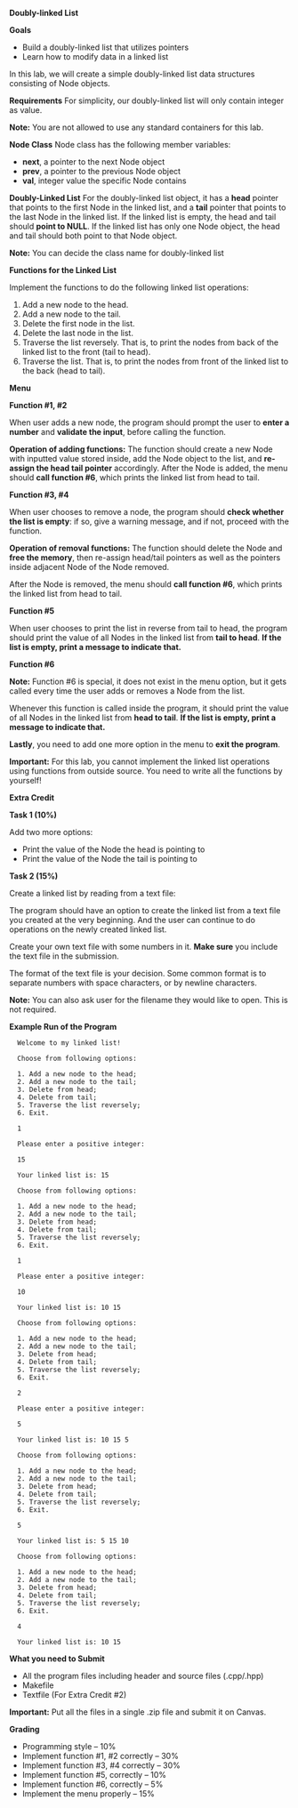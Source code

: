 **Doubly-linked List**

**Goals**
* Build a doubly-linked list that utilizes pointers
* Learn how to modify data in a linked list

In this lab, we will create a simple doubly-linked list data structures consisting of Node objects.

**Requirements**
For simplicity, our doubly-linked list will only contain integer as value.

**Note:** You are not allowed to use any standard containers for this lab.

**Node Class**
Node class has the following member variables:

* **next**, a pointer to the next Node object
* **prev**, a pointer to the previous Node object
* **val**, integer value the specific Node contains

**Doubly-Linked List**
For the doubly-linked list object, it has a **head** pointer that points to the first Node in the linked list, and a **tail** pointer that points to the last Node in the linked list. If the linked list is empty, the head and tail should **point to NULL**. If the linked list has only one Node object, the head and tail should both point to that Node object.

**Note:** You can decide the class name for doubly-linked list

**Functions for the Linked List**

Implement the functions to do the following linked list operations:

1. Add a new node to the head.
2. Add a new node to the tail.
3. Delete the first node in the list.
4. Delete the last node in the list.
5. Traverse the list reversely. That is, to print the nodes from back of the linked list to the front (tail to head).
7. Traverse the list. That is, to print the nodes from front of the linked list to the back (head to tail).

**Menu**

**Function #1, #2**

When user adds a new node, the program should prompt the user to  **enter a number** and **validate the input**, before calling the function.

**Operation of adding functions:** The function should create a new Node with inputted value stored inside, add the Node object to the list, and **re-assign the head tail pointer** accordingly. After the Node is added, the menu should **call function #6**, which prints the linked list from head to tail.

**Function #3, #4**

When user chooses to remove a node, the program should **check whether the list is empty**: if so, give a warning message, and if not, proceed with the function.

**Operation of removal functions:** The function should delete the Node and **free the memory**, then re-assign head/tail pointers as well as the pointers inside adjacent Node of the Node removed.

After the Node is removed, the menu should **call function #6**, which prints the linked list from head to tail.

**Function #5**

When user chooses to print the list in reverse from tail to head, the program should print the value of all Nodes in the linked list from **tail to head**. **If the list is empty, print a message to indicate that.**

**Function #6**

**Note:** Function #6 is special, it does not exist in the menu option, but it gets called every time the user adds or removes a Node from the list.

Whenever this function is called inside the program, it should print the value of all Nodes in the linked list from **head to tail**. **If the list is empty, print a message to indicate that.**

**Lastly**, you need to add one more option in the menu to **exit the program**.

**Important:** For this lab, you cannot implement the linked list operations using functions from outside source. You need to write all the functions by yourself!

**Extra Credit**

**Task 1 (10%)**

Add two more options:

* Print the value of the Node the head is pointing to
* Print the value of the Node the tail is pointing to

**Task 2 (15%)**

Create a linked list by reading from a text file:

The program should have an option to create the linked list from a text file you created at the very beginning. And the user can continue to do operations on the newly created linked list.

Create your own text file with some numbers in it. **Make sure** you include the text file in the submission.

The format of the text file is your decision. Some common format is to separate numbers with space characters, or by newline characters.

**Note:** You can also ask user for the filename they would like to open. This is not required.

**Example Run of the Program**

      Welcome to my linked list!

      Choose from following options:

      1. Add a new node to the head;
      2. Add a new node to the tail;
      3. Delete from head;
      4. Delete from tail;
      5. Traverse the list reversely;
      6. Exit.

      1

      Please enter a positive integer:

      15

      Your linked list is: 15

      Choose from following options:

      1. Add a new node to the head;
      2. Add a new node to the tail;
      3. Delete from head;
      4. Delete from tail;
      5. Traverse the list reversely;
      6. Exit.

      1

      Please enter a positive integer:

      10

      Your linked list is: 10 15

      Choose from following options:

      1. Add a new node to the head;
      2. Add a new node to the tail;
      3. Delete from head;
      4. Delete from tail;
      5. Traverse the list reversely;
      6. Exit.

      2

      Please enter a positive integer:

      5

      Your linked list is: 10 15 5

      Choose from following options:

      1. Add a new node to the head;
      2. Add a new node to the tail;
      3. Delete from head;
      4. Delete from tail;
      5. Traverse the list reversely;
      6. Exit.

      5

      Your linked list is: 5 15 10

      Choose from following options:

      1. Add a new node to the head;
      2. Add a new node to the tail;
      3. Delete from head;
      4. Delete from tail;
      5. Traverse the list reversely;
      6. Exit.

      4

      Your linked list is: 10 15

**What you need to Submit**
* All the program files including header and source files (.cpp/.hpp)
* Makefile
* Textfile (For Extra Credit #2)

**Important:** Put all the files in a single .zip file and submit it on Canvas.

**Grading**
* Programming style – 10%
* Implement function #1, #2 correctly – 30%
* Implement function #3, #4 correctly – 30%
* Implement function #5, correctly – 10%
* Implement function #6, correctly – 5%
* Implement the menu properly – 15%
